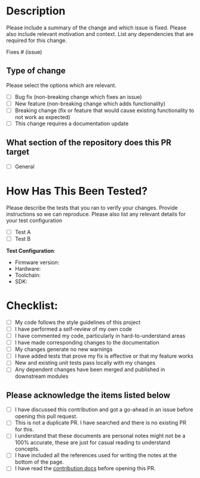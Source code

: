 <!--
Please do not remove anything written below.
 
Fill the details and open the PR. Any PR that 
doesn't have all of these filled in will be closed, 
if yours is closed reopen with everything filled in.  
-->

# Description

Please include a summary of the change and which issue is fixed. Please also include relevant motivation and context. List any dependencies that are required for this change.

Fixes # (issue)

## Type of change

Please select the options which are relevant.

- [ ] Bug fix (non-breaking change which fixes an issue)
- [ ] New feature (non-breaking change which adds functionality)
- [ ] Breaking change (fix or feature that would cause existing functionality to not work as expected)
- [ ] This change requires a documentation update

## What section of the repository does this PR target

- [ ] General

# How Has This Been Tested?

Please describe the tests that you ran to verify your changes. Provide instructions so we can reproduce. Please also list any relevant details for your test configuration

- [ ] Test A
- [ ] Test B

**Test Configuration**:
* Firmware version:
* Hardware:
* Toolchain:
* SDK:

# Checklist:

- [ ] My code follows the style guidelines of this project
- [ ] I have performed a self-review of my own code
- [ ] I have commented my code, particularly in hard-to-understand areas
- [ ] I have made corresponding changes to the documentation
- [ ] My changes generate no new warnings
- [ ] I have added tests that prove my fix is effective or that my feature works
- [ ] New and existing unit tests pass locally with my changes
- [ ] Any dependent changes have been merged and published in downstream modules

## Please acknowledge the items listed below

- [ ] I have discussed this contribution and got a go-ahead in an issue before opening this pull request.
- [ ] This is not a duplicate PR. I have searched and there is no existing PR for this.
- [ ] I understand that these documents are personal notes might not be a 100% accurate, these are just for casual reading to understand concepts.
- [ ] I have included all the references used for writing the notes at the bottom of the page.
- [ ] I have read the [contribution docs](../contributing) before opening this PR.
